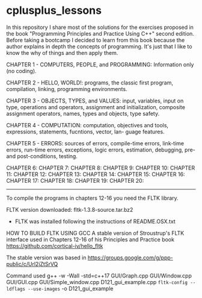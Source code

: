 # cplusplus_lessons

In this repository I share most of the solutions for the exercises proposed in the book "Programming Principles and Practice Using C++" second edition. Before taking a bootcamp I decided to learn from this book because the author explains in depth the concepts of programming. It's just that I like to know the why of things and then apply them.

CHAPTER 1 - COMPUTERS, PEOPLE, and PROGRAMMING: Information only (no coding).

CHAPTER 2 - HELLO, WORLD!: programs, the classic first program, compilation, linking, programming environments.

CHAPTER 3 - OBJECTS, TYPES, and VALUES: input, variables, input on type, operations and operators, assignment
and initialization, composite assignment operators, names, types and objects, type safety.

CHAPTER 4 - COMPUTATION: computation, objectives and tools, expressions, statements, fucntions, vector, lan-
guage features.

CHAPTER 5 - ERRORS: sources of errors, compile-time errors, link-time errors, run-time errors, exceptions,
logic errors, estimation, debugging, pre- and post-conditions, testing.

CHAPTER 6:
CHAPTER 7:
CHAPTER 8:
CHAPTER 9:
CHAPTER 10:
CHAPTER 11:
CHAPTER 12:
CHAPTER 13:
CHAPTER 14:
CHAPTER 15:
CHAPTER 16:
CHAPTER 17:
CHAPTER 18:
CHAPTER 19:
CHAPTER 20:

------------------------------------------------------------------------------------------------------------

To compile the programs in chapters 12-16 you need the FLTK library.

FLTK version downloaded: fltk-1.3.8-source.tar.bz2

- FLTK was installed following the instructions of README.OSX.txt 

HOW TO BUILD FLTK USING GCC
A stable version of Stroustrup's FLTK interface used in Chapters 12-16 of his Principles and Practice book
https://github.com/cortical-iv/hello_fltk

The stable version was based in
https://groups.google.com/g/ppp-public/c/Url2jZtSrVQ

Command used
g++ -w -Wall -std=c++17 GUI/Graph.cpp GUI/Window.cpp GUI/GUI.cpp GUI/Simple_window.cpp D121_gui_example.cpp  `fltk-config --ldflags --use-images` -o D121_gui_example
